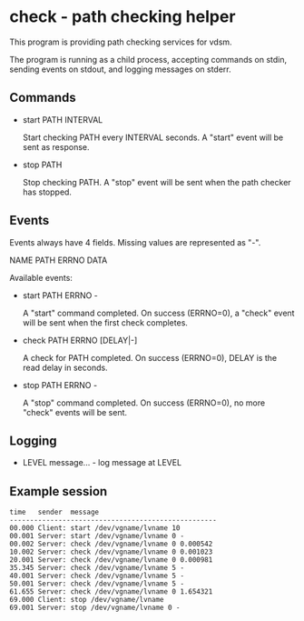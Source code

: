 # check - path checking helper

This program is providing path checking services for vdsm.

The program is running as a child process, accepting commands on stdin,
sending events on stdout, and logging messages on stderr.

## Commands

- start PATH INTERVAL

  Start checking PATH every INTERVAL seconds. A "start" event will be
  sent as response.

- stop PATH

  Stop checking PATH. A "stop" event will be sent when the
  path checker has stopped.

## Events

Events always have 4 fields. Missing values are represented as "-".

  NAME PATH ERRNO DATA

Available events:

- start PATH ERRNO -

  A "start" command completed. On success (ERRNO=0), a "check" event
  will be sent when the first check completes.

- check PATH ERRNO [DELAY|-]

  A check for PATH completed. On success (ERRNO=0), DELAY is the read
  delay in seconds.

- stop PATH ERRNO -

  A "stop" command completed. On success (ERRNO=0), no more "check"
  events will be sent.

## Logging

- LEVEL message... - log message at LEVEL

## Example session

```
time   sender  message
---------------------------------------------------
00.000 Client: start /dev/vgname/lvname 10
00.001 Server: start /dev/vgname/lvname 0 -
00.002 Server: check /dev/vgname/lvname 0 0.000542
10.002 Server: check /dev/vgname/lvname 0 0.001023
20.001 Server: check /dev/vgname/lvname 0 0.000981
35.345 Server: check /dev/vgname/lvname 5 -
40.001 Server: check /dev/vgname/lvname 5 -
50.001 Server: check /dev/vgname/lvname 5 -
61.655 Server: check /dev/vgname/lvname 0 1.654321
69.000 Client: stop /dev/vgname/lvname
69.001 Server: stop /dev/vgname/lvname 0 -
```
